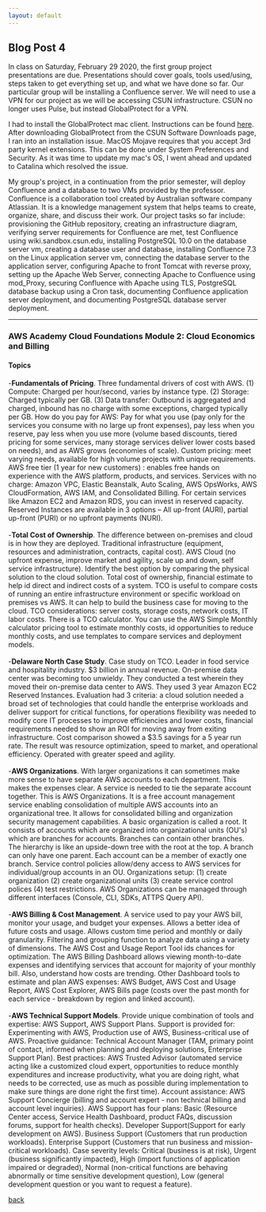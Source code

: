 ```yaml
---
layout: default
---
```


## Blog Post 4

In class on Saturday, February 29 2020, the first group project presentations are due. Presentations should cover goals, tools used/using, steps taken to get everything set up, and what we have done so far. Our particular group will be installing a Confluence server. We will need to use a VPN for our project as we will be accessing CSUN infrastructure. CSUN no longer uses Pulse, but instead GlobalProtect for a VPN. 

I had to install the GlobalProtect mac client. Instructions can be found [here](https://www.csun.edu/sites/default/files/vpn-global-protect-mac-020320.pdf). After downloading GlobalProtect from the CSUN Software Downloads page, I ran into an installation issue. MacOS Mojave requires that you accept 3rd party kernel extensions. This can be done under System Preferences and Security. As it was time to update my mac's OS, I went ahead and updated to Catalina which resolved the issue. 

My group's project, in a continuation from the prior semester, will deploy Confluence and a database to two VMs provided by the professor. Confluence is a collaboration tool created by Australian software company Atlassian. It is a knowledge management system that helps teams to create, organize, share, and discuss their work. Our project tasks so far include: provisioning the GitHub repository, creating an infrastructure diagram, verifying server requirements for Confluence are met, test Confluence using wiki.sandbox.csun.edu, installing PostgreSQL 10.0 on the database server vm, creating a database user and database, installing Confluence 7.3 on the Linux application server vm, connecting the database server to the application server, configuring Apache to front Tomcat with reverse proxy, setting up the Apache Web Server, connecting Apache to Confluence using mod_Proxy, securing Confluence with Apache using TLS, PostgreSQL database backup using a Cron task, documenting Confluence application server deployment, and documenting PostgreSQL database server deployment.


---

### AWS Academy  Cloud Foundations Module 2: Cloud Economics and Billing

#### Topics

-**Fundamentals of Pricing**. Three fundamental drivers of cost with AWS. (1) Compute: Charged per hour/second, varies by instance type. (2) Storage: Charged typically per GB. (3) Data transfer: Outbound is aggregated and charged, inbound has no charge with some exceptions, charged typically per GB. How do you pay for AWS: Pay for what you use (pay only for the services you consume with no large up front expenses), pay less when you reserve, pay less when you use more (volume based discounts, tiered pricing for some services, many storage services deliver lower costs based on needs), and as AWS grows (economies of scale). Custom pricing: meet varying needs, available for high volume projects with unique requirements. AWS free tier (1 year for new customers) : enables free hands on experience with the AWS platform, products, and services. Services with no charge: Amazon VPC, Elastic Beanstalk, Auto Scaling, AWS OpsWorks, AWS CloudFormation, AWS IAM, and Consolidated Billing. For certain services like Amazon EC2 and Amazon RDS, you can invest in reserved capacity. Reserved Instances are available in 3 options – All up-front (AURI), partial up-front (PURI) or no upfront payments (NURI).
<br>
<br>
-**Total Cost of Ownership**. The difference between on-premises and cloud is in how they are deployed. Traditional infrastructure (equipment, resources and administration, contracts, capital cost). AWS Cloud (no upfront expense, improve market and agility, scale up and down, self service infrastructure). Identify the best option by comparing the physical solution to the cloud solution. Total cost of ownership, financial estimate to help id direct and indirect costs of a system. TCO is useful to compare costs of running an entire infrastructure environment or specific workload on premises vs AWS. It can help to build the business case for moving to the cloud. TCO considerations: server costs, storage costs, network costs, IT labor costs. There is a TCO calculator. You can use the AWS Simple Monthly calculator pricing tool to estimate monthly costs, id opportunities to reduce monthly costs, and use templates to compare services and deployment models. 
<br>
<br>
-**Delaware North Case Study**. Case study on TCO. Leader in food service and hospitality industry. $3 billion in annual revenue. On-premise data center was becoming too unwieldy. They conducted a test wherein they moved their on-premise data center to AWS. They used 3 year Amazon EC2 Reserved Instances. Evaluation had 3 criteria: a cloud solution needed a broad set of technologies that could handle the enterprise workloads and deliver support for critical functions, for operations flexibility was needed to modify core IT processes to improve efficiencies and lower costs, financial requirements needed to show an ROI for moving away from exiting infrastructure. Cost comparison showed a $3.5 savings for a 5 year run rate. The result was resource optimization, speed to market, and operational efficiency. Operated with greater speed and agility.    
<br>
-**AWS Organizations**. With larger organizations it can sometimes make more sense to have separate AWS accounts to each department. This makes the expenses clear. A service is needed to tie the separate account together. This is AWS Organizations. It is a free account management service enabling consolidation of multiple AWS accounts into an organizational tree. It allows for consolidated billing and organization security management capabilities. A basic organization is called a root. It consists of accounts which are organized into organizational units (OU's) which are branches for accounts. Branches can contain other branches. The hierarchy is like an upside-down tree with the root at the top. A branch can only have one parent. Each account can be a member of exactly one branch. Service control policies allow/deny access to AWS services for individual/group accounts in an OU. Organizations setup: (1) create organization (2) create organizational units (3) create service control polices (4) test restrictions. AWS Organizations can be managed through different interfaces (Console, CLI, SDKs, ATTPS Query API).
<br>
<br>
-**AWS Billing & Cost Management**. A service used to pay your AWS bill, monitor your usage, and budget your expenses. Allows a better idea of future costs and usage. Allows custom time period and monthly or daily granularity. Filtering and grouping function to analyze data using a variety of dimensions. The AWS Cost and Usage Report Tool ids chances for optimization. The AWS Billing Dashboard allows viewing month-to-date expenses and identifying services that account for majority of your monthly bill. Also, understand how costs are trending. Other Dashboard tools to estimate and plan AWS expenses: AWS Budget, AWS Cost and Usage Report, AWS Cost Explorer, AWS Bills page (costs over the past month for each service - breakdown by region and linked account).
<br>
<br>
-**AWS Technical Support Models**. Provide unique combination of tools and expertise: AWS Support, AWS Support Plans. Support is provided for: Experimenting with AWS, Production use of AWS, Business-critical use of AWS. Proactive guidance: Technical Account Manager (TAM, primary point of contact, informed when planning and deploying solutions, Enterprise Support Plan). Best practices: AWS Trusted Advisor (automated service acting like a customized cloud expert, opportunities to reduce monthly expenditures and increase productivity, what you are doing right, what needs to be corrected, use as much as possible during implementation to make sure things are done right the first time). Account assistance: AWS Support Concierge (billing and account expert - non technical billing and account level inquiries). AWS Support has four plans: Basic (Resource Center access, Service Health Dashboard, product FAQs, discussion forums, support for health checks). Developer Support(Support for early development on AWS). Business Support (Customers that run production workloads). Enterprise Support (Customers that run business and mission-critical workloads). Case severity levels: Critical (business is at risk), Urgent (business significantly impacted), High (import functions of application impaired or degraded), Normal (non-critical functions are behaving abnormally or time sensitive development question), Low (general development question or you want to request a feature).




[back](../blog.html)
